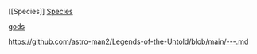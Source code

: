 

[[Species]]
[Species](https://github.com/astro-man2/Legends-of-the-Untold/blob/main/Species.md)


[gods](https://github.com/astro-man2/Legends-of-the-Untold/blob/main/gods.md)



https://github.com/astro-man2/Legends-of-the-Untold/blob/main/---.md
